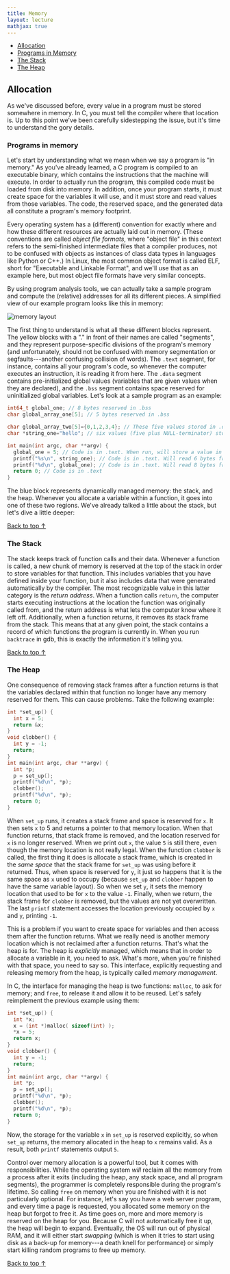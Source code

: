 ```yaml
---
title: Memory
layout: lecture
mathjax: true
---
```


 - [Allocation](#allocation)
  - [Programs in Memory](#programs)
  - [The Stack](#stack)
  - [The Heap](#heap)

<a name='allocation'></a>
## Allocation
As we've discussed before, every value in a program must be stored somewhere in memory.
In C, you must tell the compiler where that location is.
Up to this point we've been carefully sidestepping the issue, but it's time to understand the gory details.

<a name='segments'></a>
### Programs in memory

Let's start by understanding what we mean when we say a program is "in memory."
As you've already learned, a C program is compiled to an executable binary, which contains the instructions that the machine will execute.
In order to actually run the program, this compiled code must be loaded from disk into memory.
In addition, once your program starts, it must create space for the variables it will use, and it must store and read values from those variables.
The code, the reserved space, and the generated data all constitute a program's memory footprint.

Every operating system has a (different) convention for exactly where and how these different resources are actually laid out in memory.
(These conventions are called *object file formats*, where "object file" in this context refers to the semi-finished intermediate files that a compiler produces, not to be confused with objects as instances of class data types in languages like Python or C++.)
In Linux, the most common object format is called ELF, short for "Executable and Linkable Format", and we'll use that as an example here, but most object file formats have very similar concepts.

By using program analysis tools, we can actually take a sample program and compute the (relative) addresses for all its different pieces.
A simplified view of our example program looks like this in memory:

![memory layout]({{site.baseurl}}/lectures/f01/segments.png)

The first thing to understand is what all these different blocks represent.
The yellow blocks with a "." in front of their names are called "segments", and they represent purpose-specific divisions of the program's memory (and unfortunately, should not be confused with memory segmentation or segfaults---another confusing collision of words).
The `.text` segment, for instance, contains all your program's code, so whenever the computer executes an instruction, it is reading it from here.
The `.data` segment contains pre-initialized global values (variables that are given values when they are declared), and the `.bss` segment contains space reserved for uninitialized global variables.
Let's look at a sample program as an example:

```c
int64_t global_one; // 8 bytes reserved in .bss
char global_array_one[5]; // 5 bytes reserved in .bss

char global_array_two[5]={0,1,2,3,4}; // These five values stored in .data
char *string_one="hello"; // six values (five plus NULL-terminator) stored in .data

int main(int argc, char **argv) {
  global_one = 5; // Code is in .text. When run, will store a value in .bss
  printf("%s\n", string_one); // Code is in .text. Will read 6 bytes from .data
  printf("%d\n", global_one); // Code is in .text. Will read 8 bytes from .data
  return 0; // Code is in .text
}
```

The blue block represents dynamically managed memory: the stack, and the heap.
Whenever you allocate a variable within a function, it goes into one of these two regions.
We've already talked a little about the stack, but let's dive a little deeper:

[Back to top &uarr;](#)

<a name='stack'></a>
### The Stack

The stack keeps track of function calls and their data.
Whenever a function is called, a new chunk of memory is reserved at the top of the stack in order to store variables for that function.
This includes variables that you have defined inside your function, but it also includes data that were generated automatically by the compiler.
The most recognizable value in this latter category is the *return address*.
When a function calls `return`, the computer starts executing instructions at the location the function was originally called from, and the return address is what lets the computer know where it left off.
Additionally, when a function returns, it removes its stack frame from the stack.
This means that at any given point, the stack contains a record of which functions the program is currently in.
When you run `backtrace` in gdb, this is exactly the information it's telling you.

[Back to top &uarr;](#)


<a name='heap'></a>
### The Heap

One consequence of removing stack frames after a function returns is that the variables declared within that function no longer have any memory reserved for them.
This can cause problems.
Take the following example:

```c
int *set_up() {
  int x = 5;
  return &x;
}
void clobber() {
  int y = -1;
  return;
}
int main(int argc, char **argv) {
  int *p;
  p = set_up();
  printf("%d\n", *p);
  clobber();
  printf("%d\n", *p);
  return 0;
}
```

When `set_up` runs, it creates a stack frame and space is reserved for `x`.
It then sets `x` to 5 and returns a pointer to that memory location.
When that function returns, that stack frame is removed, and the location reserved for `x` is no longer reserved.
When we print out `x`, the value `5` is still there, even though the memory location is not really legal.
When the function `clobber` is called, the first thing it does is allocate a stack frame, which is created in the *same space* that the stack frame for `set_up` was using before it returned.
Thus, when space is reserved for `y`, it just so happens that it is the same space as `x` used to occupy (because `set_up` and `clobber` happen to have the same variable layout).
So when we set `y`, it sets the memory location that used to be for `x` to the value `-1`.
Finally, when we return, the stack frame for `clobber` is removed, but the values are not yet overwritten.
The last `printf` statement accesses the location previously occupied by `x` and `y`, printing `-1`.

This is a problem if you want to create space for variables and then access them after the function returns.
What we really need is another memory location which is not reclaimed after a function returns.
That's what the heap is for.
The heap is *explicitly* managed, which means that in order to allocate a variable in it, you need to ask.
What's more, when you're finished with that space, you need to say so.
This interface, explicitly requesting and releasing memory from the heap, is typically called *memory management*.

In C, the interface for managing the heap is two functions: `malloc`, to ask for memory; and `free`, to release it and allow it to be reused.
Let's safely reimplement the previous example using them:

```c
int *set_up() {
  int *x;
  x = (int *)malloc( sizeof(int) );
  *x = 5;
  return x;
}
void clobber() {
  int y = -1;
  return;
}
int main(int argc, char **argv) {
  int *p;
  p = set_up();
  printf("%d\n", *p);
  clobber();
  printf("%d\n", *p);
  return 0;
}
```

Now, the storage for the variable `x` in `set_up` is reserved explicitly, so when `set_up` returns, the memory allocated in the heap to `x` remains valid.
As a result, both `printf` statements output `5`.

Control over memory allocation is a powerful tool, but it comes with responsibilities.
While the operating system *will* reclaim all the memory from a process after it exits (including the heap, any stack space, and all program segments), the programmer is completely responsible during the program's lifetime.
So calling `free` on memory when you are finished with it is not particularly optional.
For instance, let's say you have a web server program, and every time a page is requested, you allocated some memory on the heap but forgot to free it.
As time goes on, more and more memory is reserved on the heap for you.
Because C will not automatically free it up, the heap will begin to expand.
Eventually, the OS will run out of physical RAM, and it will either start *swapping* (which is when it tries to start using disk as a back-up for memory---a death knell for performance) or simply start killing random programs to free up memory.

[Back to top &uarr;](#)
